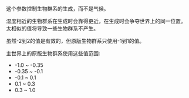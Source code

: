 这个参数控制生物群系的生成，而不是气候。

湿度相近的生物群系在生成时会靠得更近，在生成时会争夺世界上的同一位置。 太相似的值将导致一些生物群系不产生。

虽然-2到2的值是有效的，但原版生物群系只使用-1到1的值。

主世界上的原版生物群系使用这些值范围:

* -1.0 ~ -0.35
* -0.35 ~ -0.1
* -0.1 ~ 0.1
* 0.1 ~ 0.3
* 0.3 ~ 1.0